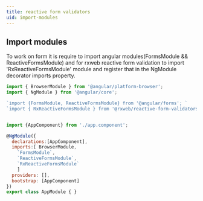 ```yaml
---
title: reactive form validators
uid: import-modules
---
```

## Import modules
To work on form it is require to import angular modules(FormsModule && ReactiveFormsModule) and for rxweb reactive form validation to import 'RxReactiveFormsModule' module and register that in the NgModule decorator imports property.
```js
import { BrowserModule } from '@angular/platform-browser';
import { NgModule } from '@angular/core';

`import {FormsModule, ReactiveFormsModule} from '@angular/forms'; `
`import { RxReactiveFormsModule } from '@rxweb/reactive-form-validators';`


import {AppComponent} from './app.component';

@NgModule({
  declarations:[AppComponent],
  imports:[ BrowserModule, 
	`FormsModule`,
	`ReactiveFormsModule`, 
	`RxReactiveFormsModule`
	] 
  providers: [], 
  bootstrap: [AppComponent]
})
export class AppModule { }
```
